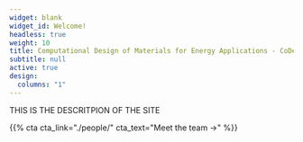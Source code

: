 ```yaml
---
widget: blank
widget_id: Welcome!
headless: true
weight: 10
title: Computational Design of Materials for Energy Applications - CoDeMatE Lab
subtitle: null
active: true
design:
  columns: "1"
---
```

THIS IS THE DESCRITPION OF THE SITE

{{% cta cta_link="./people/" cta_text="Meet the team →" %}}
